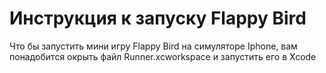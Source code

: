 # Инструкция к запуску Flappy Bird
Что бы запустить мини игру Flappy Bird на симуляторе Iphone, вам понадобится окрыть файл Runner.xcworkspace и запустить его в Xcode
